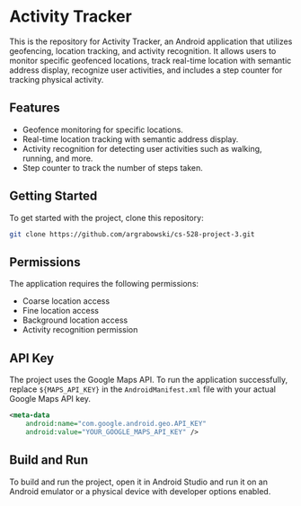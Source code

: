 # Activity Tracker

This is the repository for Activity Tracker, an Android application that utilizes geofencing, location tracking, and activity recognition. It allows users to monitor specific geofenced locations, track real-time location with semantic address display, recognize user activities, and includes a step counter for tracking physical activity.

## Features

- Geofence monitoring for specific locations.
- Real-time location tracking with semantic address display.
- Activity recognition for detecting user activities such as walking, running, and more.
- Step counter to track the number of steps taken.

## Getting Started

To get started with the project, clone this repository:

```bash
git clone https://github.com/argrabowski/cs-528-project-3.git
```

## Permissions

The application requires the following permissions:

- Coarse location access
- Fine location access
- Background location access
- Activity recognition permission

## API Key

The project uses the Google Maps API. To run the application successfully, replace `${MAPS_API_KEY}` in the `AndroidManifest.xml` file with your actual Google Maps API key.

```xml
<meta-data
    android:name="com.google.android.geo.API_KEY"
    android:value="YOUR_GOOGLE_MAPS_API_KEY" />
```

## Build and Run

To build and run the project, open it in Android Studio and run it on an Android emulator or a physical device with developer options enabled.
